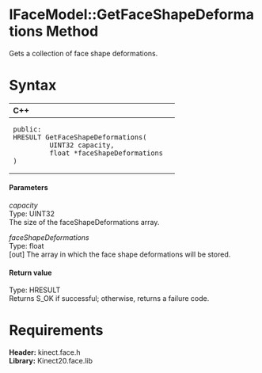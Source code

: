 IFaceModel::GetFaceShapeDeformations Method  
===========================================  

Gets a collection of face shape deformations. <span id="syntaxSection"></span>

Syntax  
======  

<table>
<colgroup>
<col width="100%" />
</colgroup>
<thead>
<tr class="header">
<th align="left">C++</th>
</tr>
</thead>
<tbody>
<tr class="odd">
<td align="left"><pre><code>public:  
HRESULT GetFaceShapeDeformations(  
         UINT32 capacity,  
         float *faceShapeDeformations  
)</code></pre></td>
</tr>
</tbody>
</table>

<span id="ID4EG"></span>
#### Parameters  

*capacity*    
Type: UINT32  
The size of the faceShapeDeformations array.  

*faceShapeDeformations*    
Type: float  
[out] The array in which the face shape deformations will be stored.  

<span id="ID4EP"></span>
#### Return value  

Type: HRESULT  
Returns S\_OK if successful; otherwise, returns a failure code.  

<span id="requirements"></span>

Requirements  
============  

**Header:** kinect.face.h  
**Library:** Kinect20.face.lib  



<!--Please do not edit the data in the comment block below.-->
<!--
TOCTitle : GetFaceShapeDeformations Method
RLTitle : IFaceModel::GetFaceShapeDeformations Method
KeywordK : GetFaceShapeDeformations method
KeywordK : IFaceModel::GetFaceShapeDeformations method
KeywordF : IFaceModel::GetFaceShapeDeformations
KeywordF : GetFaceShapeDeformations
KeywordF : Microsoft.Kinect.face.IFaceModel.GetFaceShapeDeformations(UINT32,float@)
KeywordA : M:Microsoft.Kinect.face.IFaceModel.GetFaceShapeDeformations(UINT32,float@)
AssetID : M:Microsoft.Kinect.face.IFaceModel.GetFaceShapeDeformations(UINT32,float@)
Locale : en-us
CommunityContent : 1
APIType : Managed
APILocation : 
APIName : Microsoft.Kinect.face.IFaceModel::GetFaceShapeDeformations
TargetOS : Windows
TopicType : kbSyntax
DevLang : C++
DocSet : K4Wv2
ProjType : K4Wv2Proj
Technology : Kinect for Windows
Product : Kinect for Windows SDK v2
productversion : 20
-->
